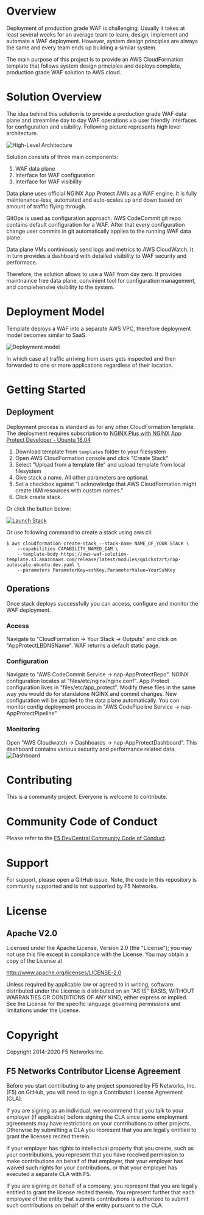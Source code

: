 # Overview

Deployment of production grade WAF is challenging. Usually it takes at least several weeks for an average team to learn, design, implement and automate a WAF deployment. However, system design principles are always the same and every team ends up building a similar system.

The main purpose of this project is to provide an AWS CloudFormation template that follows system design principles and deploys complete, production grade WAF solution to AWS cloud. 

# Solution Overview

The idea behind this solution is to provide a production grade WAF data plane and streamline day to day WAF operations via user friendly interfaces for configuration and visibility. Following picture represents high level architecture.

![High-Level Architecture](images/high-level-architecture.png)

Solution consists of three main components:
1. WAF data plane
2. Interface for WAF configuration 
3. Interface for WAF visibility

Data plane uses official NGINX App Protect AMIs as a WAF engine. It is fully maintenance-less, automated and auto-scales up and down based on amount of traffic flying through.

GitOps is used as configuration approach. AWS CodeCommit git repo contains default configuration for a WAF. After that every configuration change user commits in git automatically applies to the running WAF data plane.

Data plane VMs continiously send logs and metrics to AWS CloudWatch. It in turn provides a dashboard with detailed visibility to WAF security and performace.

Therefore, the solution allows to use a WAF from day zero. It provides maintnaince free data plane, convinient tool for configuration management, and complehensive visibility to the system.

# Deployment Model

Template deploys a WAF into a separate AWS VPC, therefore deployment model becomes similar to SaaS.

![Deployment model](images/deployment-model.png)

In which case all traffic arriving from users gets inspected and then forwarded to one or more applications regardless of their location.

# Getting Started

## Deployment

Deployment process is standard as for any other CloudFormation template. The deployment requires subscription to [NGINX Plus with NGINX App Protect Developer - Ubuntu 18.04](https://aws.amazon.com/marketplace/pp/prodview-xogyq23b3mfge)

1. Download template from `templates` folder to your filesystem
2. Open AWS CloudFormation console and click "Create Stack"
3. Select "Upload from a template file" and upload template from local filesystem
4. Give stack a name. All other parameters are optional.
5. Set a checkbox against "I acknowledge that AWS CloudFormation might create IAM resources with custom names."
6. Click create stack.

Or click the button below:

[![Launch Stack](https://s3.amazonaws.com/cloudformation-examples/cloudformation-launch-stack.png)](https://console.aws.amazon.com/cloudformation/home?#/stacks/new?stackName=NAP&templateURL=https://aws-waf-solution-template.s3.amazonaws.com/release/latest/modules/quickstart/nap-autoscale-ubuntu-dev.yaml)

Or use following command to create a stack using aws cli:
```
$ aws cloudformation create-stack --stack-name NAME_OF_YOUR STACK \
    --capabilities CAPABILITY_NAMED_IAM \
    --template-body https://aws-waf-solution-template.s3.amazonaws.com/release/latest/modules/quickstart/nap-autoscale-ubuntu-dev.yaml \
    --parameters ParameterKey=sshKey,ParameterValue=YourSshKey
```

## Operations

Once stack deploys successfully you can access, configure and monitor the WAF deployment.

### Access

Navigate to "CloudFormation -> Your Stack -> Outputs" and click on "AppProtectLBDNSName". WAF returns a default static page.

### Configuration

Navigate to "AWS CodeCommit Service -> nap-AppProtectRepo". NGINX configuration locates at "files/etc/nginx/nginx.conf". App Protect configuration lives in "files/etc/app_protect". Modify these files in the same way you would do for standalone NGINX and commit changes. New configuration will be applied to the data plane automatically. You can monitor config deployment process in "AWS CodePipeline Service -> nap-AppProtectPipeline"

### Monitoring

Open "AWS Cloudwatch -> Dashboards -> nap-AppProtectDashboard". This dashboard contains various security and performance related data.
![Dashboard](images/dashboard.png)

# Contributing

This is a community project. Everyone is welcome to contribute.

# Community Code of Conduct

Please refer to the [F5 DevCentral Community Code of Conduct](code_of_conduct.md).

# Support

For support, please open a GitHub issue.  Note, the code in this repository is community supported and is not supported by F5 Networks.

# License

## Apache V2.0

Licensed under the Apache License, Version 2.0 (the "License"); you may not use
this file except in compliance with the License. You may obtain a copy of the
License at

http://www.apache.org/licenses/LICENSE-2.0

Unless required by applicable law or agreed to in writing, software
distributed under the License is distributed on an "AS IS" BASIS,
WITHOUT WARRANTIES OR CONDITIONS OF ANY KIND, either express or implied.
See the License for the specific language governing permissions and limitations
under the License.

# Copyright

Copyright 2014-2020 F5 Networks Inc.

## F5 Networks Contributor License Agreement

Before you start contributing to any project sponsored by F5 Networks, Inc. (F5) on GitHub, you will need to sign a Contributor License Agreement (CLA).

If you are signing as an individual, we recommend that you talk to your employer (if applicable) before signing the CLA since some employment agreements may have restrictions on your contributions to other projects.
Otherwise by submitting a CLA you represent that you are legally entitled to grant the licenses recited therein.

If your employer has rights to intellectual property that you create, such as your contributions, you represent that you have received permission to make contributions on behalf of that employer, that your employer has waived such rights for your contributions, or that your employer has executed a separate CLA with F5.

If you are signing on behalf of a company, you represent that you are legally entitled to grant the license recited therein.
You represent further that each employee of the entity that submits contributions is authorized to submit such contributions on behalf of the entity pursuant to the CLA.
